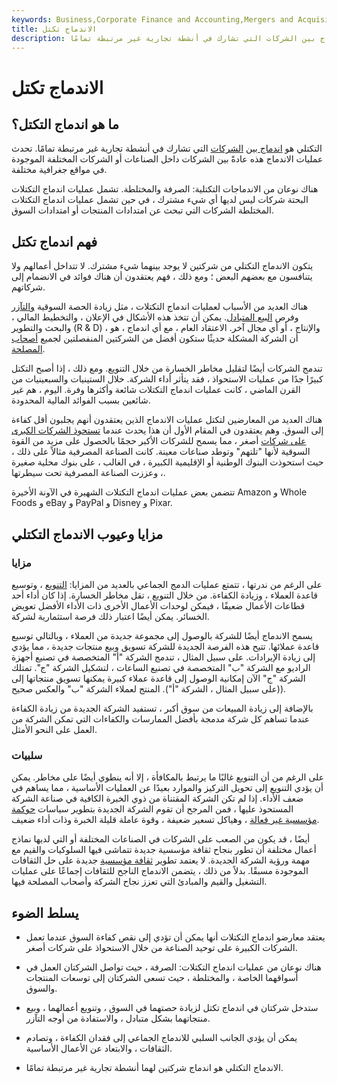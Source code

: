 ```yaml
---
keywords: Business,Corporate Finance and Accounting,Mergers and Acquisitions,M&amp;amp;A
title: الاندماج تكتل
description: الاندماج التكتلي هو اندماج بين الشركات التي تشارك في أنشطة تجارية غير مرتبطة تمامًا.
---
```


# الاندماج تكتل
## ما هو اندماج التكتل؟

التكتلي هو [اندماج بين](/merger) [الشركات](/conglomerate) التي تشارك في أنشطة تجارية غير مرتبطة تمامًا. تحدث عمليات الاندماج هذه عادةً بين الشركات داخل الصناعات أو الشركات المختلفة الموجودة في مواقع جغرافية مختلفة.

هناك نوعان من الاندماجات التكتلية: الصرفة والمختلطة. تشمل عمليات اندماج التكتلات البحتة شركات ليس لديها أي شيء مشترك ، في حين تشمل عمليات اندماج التكتلات المختلطة الشركات التي تبحث عن امتدادات المنتجات أو امتدادات السوق.

## فهم اندماج تكتل

يتكون الاندماج التكتلي من شركتين لا يوجد بينهما شيء مشترك. لا تتداخل أعمالهم ولا يتنافسون مع بعضهم البعض ؛ ومع ذلك ، فهم يعتقدون أن هناك فوائد في الانضمام إلى شركاتهم.

هناك العديد من الأسباب لعمليات اندماج التكتلات ، مثل زيادة الحصة السوقية [والتآزر](/synergy) وفرص [البيع المتبادل](/cross-sell). يمكن أن تتخذ هذه الأشكال في الإعلان ، والتخطيط المالي ، والبحث والتطوير (R & D) ، والإنتاج ، أو أي مجال آخر. الاعتقاد العام ، مع أي اندماج ، هو أن الشركة المشكلة حديثًا ستكون أفضل من الشركتين المنفصلتين لجميع [أصحاب المصلحة](/stakeholder).

تندمج الشركات أيضًا لتقليل مخاطر الخسارة من خلال التنويع. ومع ذلك ، إذا أصبح التكتل كبيرًا جدًا من عمليات الاستحواذ ، فقد يتأثر أداء الشركة. خلال الستينيات والسبعينيات من القرن الماضي ، كانت عمليات اندماج التكتلات شائعة وأكثرها وفرة. اليوم ، هم غير شائعين بسبب الفوائد المالية المحدودة.

هناك العديد من المعارضين لتكتل عمليات الاندماج الذين يعتقدون أنهم يجلبون أقل كفاءة إلى السوق. وهم يعتقدون في المقام الأول أن هذا يحدث عندما [تستحوذ الشركات الكبرى على شركات](/acquisition) أصغر ، مما يسمح للشركات الأكبر حجمًا بالحصول على مزيد من القوة السوقية لأنها "تلتهم" وتوطد صناعات معينة. كانت الصناعة المصرفية مثالاً على ذلك ، حيث استحوذت البنوك الوطنية أو الإقليمية الكبيرة ، في الغالب ، على بنوك محلية صغيرة ، وعززت الصناعة المصرفية تحت سيطرتها.

تتضمن بعض عمليات اندماج التكتلات الشهيرة في الآونة الأخيرة Amazon و Whole Foods و eBay و PayPal و Disney و Pixar.

## مزايا وعيوب الاندماج التكتلي

### مزايا

على الرغم من ندرتها ، تتمتع عمليات الدمج الجماعي بالعديد من المزايا: [التنويع](/diversification) ، وتوسيع قاعدة العملاء ، وزيادة الكفاءة. من خلال التنويع ، تقل مخاطر الخسارة. إذا كان أداء أحد قطاعات الأعمال ضعيفًا ، فيمكن لوحدات الأعمال الأخرى ذات الأداء الأفضل تعويض الخسائر. يمكن أيضًا اعتبار ذلك فرصة استثمارية لشركة.

يسمح الاندماج أيضًا للشركة بالوصول إلى مجموعة جديدة من العملاء ، وبالتالي توسيع قاعدة عملائها. تتيح هذه الفرصة الجديدة للشركة تسويق وبيع منتجات جديدة ، مما يؤدي إلى زيادة الإيرادات. على سبيل المثال ، تندمج الشركة "أ" المتخصصة في تصنيع أجهزة الراديو مع الشركة "ب" المتخصصة في تصنيع الساعات ، لتشكيل الشركة "ج". تمتلك الشركة "ج" الآن إمكانية الوصول إلى قاعدة عملاء كبيرة يمكنها تسويق منتجاتها إلى (على سبيل المثال ، الشركة "أ"). المنتج لعملاء الشركة "ب" والعكس صحيح).

بالإضافة إلى زيادة المبيعات من سوق أكبر ، تستفيد الشركة الجديدة من زيادة الكفاءة عندما تساهم كل شركة مدمجة بأفضل الممارسات والكفاءات التي تمكن الشركة من العمل على النحو الأمثل.

### سلبيات

على الرغم من أن التنويع غالبًا ما يرتبط بالمكافأة ، إلا أنه ينطوي أيضًا على مخاطر. يمكن أن يؤدي التنويع إلى تحويل التركيز والموارد بعيدًا عن العمليات الأساسية ، مما يساهم في ضعف الأداء. إذا لم تكن الشركة المقتناة من ذوي الخبرة الكافية في صناعة الشركة المستحوذ عليها ، فمن المرجح أن تقوم الشركة الجديدة بتطوير سياسات [حوكمة مؤسسية غير فعالة](/corporategovernance) ، وهياكل تسعير ضعيفة ، وقوة عاملة قليلة الخبرة وذات أداء ضعيف.

أيضًا ، قد يكون من الصعب على الشركات في الصناعات المختلفة أو التي لديها نماذج أعمال مختلفة أن تطور بنجاح ثقافة مؤسسية جديدة تتماشى فيها السلوكيات والقيم مع مهمة ورؤية الشركة الجديدة. لا يعتمد تطوير [ثقافة مؤسسية](/corporate-culture) جديدة على حل الثقافات الموجودة مسبقًا. بدلاً من ذلك ، يتضمن الاندماج الناجح للثقافات إجماعًا على عمليات التشغيل والقيم والمبادئ التي تعزز نجاح الشركة وأصحاب المصلحة فيها.

## يسلط الضوء

- يعتقد معارضو اندماج التكتلات أنها يمكن أن تؤدي إلى نقص كفاءة السوق عندما تعمل الشركات الكبيرة على توحيد الصناعة من خلال الاستحواذ على شركات أصغر.

- هناك نوعان من عمليات اندماج التكتلات: الصرفة ، حيث تواصل الشركتان العمل في أسواقهما الخاصة ، والمختلطة ، حيث تسعى الشركتان إلى توسعات المنتجات والسوق.

- ستدخل شركتان في اندماج تكتل لزيادة حصتهما في السوق ، وتنويع أعمالهما ، وبيع منتجاتهما بشكل متبادل ، والاستفادة من أوجه التآزر.

- يمكن أن يؤدي الجانب السلبي للاندماج الجماعي إلى فقدان الكفاءة ، وتصادم الثقافات ، والابتعاد عن الأعمال الأساسية.

- الاندماج التكتلي هو اندماج شركتين لهما أنشطة تجارية غير مرتبطة تمامًا.

